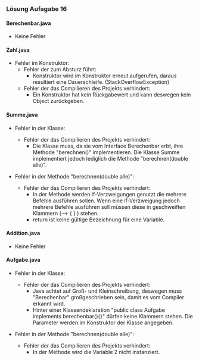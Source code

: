 ### Lösung Aufagabe 16

#### Berechenbar.java

- Keine Fehler

#### Zahl.java

- Fehler im Konstruktor:
  - Fehler der zum Absturz führt:
    - Konstruktor wird im Konstruktor erneut aufgerufen, daraus resultiert eine Dauerschleife. (StackOverflowException)
  - Fehler der das Compilieren des Projekts verhindert:
    - Ein Konstruktor hat kein Rückgabewert und kann deswegen kein Object zurückgeben.

#### Summe.java

- Fehler in der Klasse:
  - Fehler der das Compilieren des Projekts verhindert:
    - Die Klasse muss, da sie vom Interface Berechenbar erbt, ihre Methode "berechnen()" implementieren. Die Klasse Summe implementiert jedoch lediglich die Methode "berechnen(double alle)".


- Fehler in der Methode "berechnen(double alle)":
  - Fehler der das Compilieren des Projekts verhindert:
    - In der Methode werden if-Verzweigungen genutzt die mehrere Befehle ausführen sollen. Wenn eine if-Verzweigung jedoch mehrere Befehle ausführen soll müssen diese in geschweiften Klammern (--> {  } ) stehen.
    - return ist keine gültige Bezeichnung für eine Variable.

#### Addition.java

  - Keine Fehler

#### Aufgabe.java

- Fehler in der Klasse:
  - Fehler der das Compilieren des Projekts verhindert:
    - Java achtet auf Groß- und Kleinschreibung, deswegen muss "Berechenbar" großgeschrieben sein, damit es vom Compiler erkannt wird.
    - Hinter einer Klassendeklaration "public class Aufgabe implements berechenbar(){}" dürfen keine Klammern stehen. Die Parameter werden im Konstruktor der Klasse angegeben.


- Fehler in der Methode "berechnen(double alle)":
  - Fehler der das Compilieren des Projekts verhindert:
    - In der Methode wird die Variable 2 nicht instanziert.

